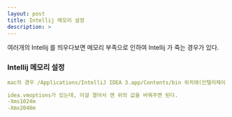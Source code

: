 ```yaml
---
layout: post
title: Intellij 메모리 설정
description: > 
---
```


여러개의 Intellij 를 띄우다보면 메모리 부족으로 인하여 Intellij 가 죽는 경우가 있다.

### Intellij 메모리 설정
~~~yml
mac의 경우 /Applications/IntelliJ IDEA 3.app/Contents/bin 위치에(인텔리제이 버전에 따라 다를수 있음.)

idea.vmoptions가 있는데, 이걸 열어서 맨 위의 값을 바꿔주면 된다.
-Xms1024m
-Xmx2048m 

~~~


